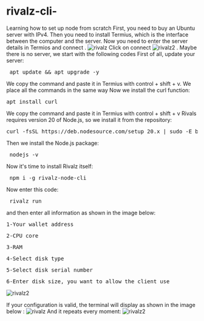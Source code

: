 # rivalz-cli-
Learning how to set up node from scratch
First, you need to buy an Ubuntu server with IPv4.
Then you need to install Termius, which is the interface between the computer and the server.
Now you need to enter the server details in Termios and connect .
![rivalz](https://github.com/user-attachments/assets/8179e763-6929-4bf3-9aec-fd96f8701976)
Click on connect
![rivalz2](https://github.com/user-attachments/assets/972b0f1c-7e35-4255-82b9-979988dce9e8)
.
Maybe there is no server, we start with the following codes
First of all, update your server:
<pre> apt update && apt upgrade -y </pre>
We copy the command and paste it in Termius with control + shift + v. We place all the commands in the same way
Now we install the curl function:
<pre>apt install curl </pre>
We copy the command and paste it in Termius with control + shift + v
Rivals requires version 20 of Node.js, so we install it from the repository:
<pre>curl -fsSL https://deb.nodesource.com/setup_20.x <span class="pl-k">|</span> sudo -E bash -</pre>
Then we install the Node.js package:
<pre> nodejs -v </pre>
Now it's time to install Rivalz itself:
<pre> npm i -g rivalz-node-cli </pre>
Now enter this code:
<pre> rivalz run </pre>
and then enter all information as shown in the image below:
<pre>1-Your wallet address</pre>
<pre>2-CPU core</pre>
<pre>3-RAM</pre>
<pre>4-Select disk type</pre>
<pre>5-Select disk serial number</pre>
<pre>6-Enter disk size, you want to allow the client use</pre>
![rivalz2](https://github.com/user-attachments/assets/d9d8db09-2c83-43a8-acf6-d5b41e032f76)

If your configuration is valid, the terminal will display as shown in the image below :
![rivalz](https://github.com/user-attachments/assets/37ce3dd4-d251-4faf-98af-cdd2ef5cdd65)
And it repeats every moment:
![rivalz2](https://github.com/user-attachments/assets/f194fa12-df9f-495d-9b03-06c4db62b3e7)



